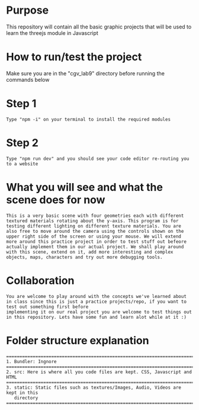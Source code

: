 # Purpose
This repository will contain all the basic graphic projects that will be used to learn the threejs module in Javascript

# How to run/test the project
Make sure you are in the "cgv_lab9" directory before running the commands below
# Step 1
    Type "npm -i" on your terminal to install the required modules
# Step 2
    Type "npm run dev" and you should see your code editor re-routing you to a website

# What you will see and what the scene does for now

    This is a very basic scene with four geometries each with different textured materials rotating about the y-axis. This program is for testing different lighting on different texture materials. You are also free to move around the camera using the controls shown on the upper right side of the screen or using your mouse. We will extend more around this practice project in order to test stuff out befeore actually implement them in our actual project. We shall play around with this scene, extend on it, add more interesting and complex objects, maps, characters and try out more debugging tools.

# Collaboration

    You are welcome to play around with the concepts we've learned about in class since this is just a practice projects/repo, if you want to test out something first before 
    implementing it on our real project you are welcome to test things out in this repository. Lets have some fun and learn alot while at it :)

# Folder structure explanation
    ===================================================================================
    1. Bundler: Ingnore
    ===================================================================================
    2. src: Here is where all you code files are kept. CSS, Javascript and HTML
    =================================================================================== 
    3. static: Static files such as textures/Images, Audio, Videos are kept in this
       directory
    ===================================================================================

